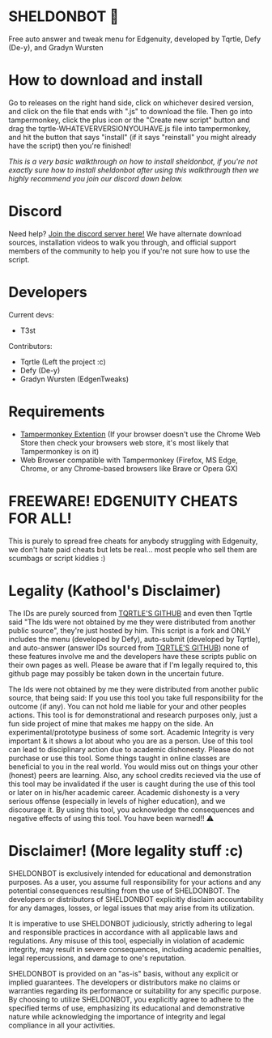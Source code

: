 # SHELDONBOT 🤖
Free auto answer and tweak menu for Edgenuity, developed by Tqrtle, Defy (De-y), and Gradyn Wursten

# How to download and install
Go to releases on the right hand side, click on whichever desired version, and click on the file that ends with ".js" to download the file. Then go into tampermonkey, click the plus icon or the "Create new script" button and drag the tqrtle-WHATEVERVERSIONYOUHAVE.js file into tampermonkey, and hit the button that says "install" (if it says "reinstall" you might already have the script) then you're finished!

*This is a very basic walkthrough on how to install sheldonbot, if you're not exactly sure how to install sheldonbot after using this walkthrough then we highly recommend you join our discord down below.*

# Discord
Need help? [Join the discord server here!](https://discord.gg/9WCJEcFDXt)
We have alternate download sources, installation videos to walk you through, and official support members of the community to help you if you're not sure how to use the script.

# Developers
Current devs:
- T3st

Contributors:
- Tqrtle (Left the project :c)
- Defy (De-y)
- Gradyn Wursten (EdgenTweaks)

# Requirements
- [Tampermonkey Extention](https://chromewebstore.google.com/detail/tampermonkey/dhdgffkkebhmkfjojejmpbldmpobfkfo) (If your browser doesn't use the Chrome Web Store then check your browsers web store, it's most likely that Tampermonkey is on it)
- Web Browser compatible with Tampermonkey (Firefox, MS Edge, Chrome, or any Chrome-based browsers like Brave or Opera GX)

# FREEWARE! EDGENUITY CHEATS FOR ALL!
This is purely to spread free cheats for anybody struggling with Edgenuity, we don't hate paid cheats but lets be real... most people who sell them are scumbags or script kiddies :)

# Legality (Kathool's Disclaimer)
The IDs are purely sourced from [TQRTLE'S GITHUB](https://raw.githubusercontent.com/turtlecod/ids/main/4) and even then Tqrtle said "The Ids were not obtained by me they were distributed from another public source", they're just hosted by him. This script is a fork and ONLY includes the menu (developed by Defy), auto-submit (developed by Tqrtle), and auto-answer (answer IDs sourced from [TQRTLE'S GITHUB](https://raw.githubusercontent.com/turtlecod/ids/main/4)) none of these features involve me and the developers have these scripts public on their own pages as well. Please be aware that if I'm legally required to, this github page may possibly be taken down in the uncertain future.

The Ids were not obtained by me they were distributed from another public source, that being said: If you use this tool you take full responsibility for the outcome (if any). You can not hold me liable for your and other peoples actions. This tool is for demonstrational and research purposes only, just a fun side project of mine that makes me happy on the side. An experimental/prototype business of some sort. Academic Integrity is very important & it shows a lot about who you are as a person. Use of this tool can lead to disciplinary action due to academic dishonesty. Please do not purchase or use this tool. Some things taught in online classes are beneficial to you in the real world. You would miss out on things your other (honest) peers are learning. Also, any school credits recieved via the use of this tool may be invalidated if the user is caught during the use of this tool or later on in his/her academic career. Academic dishonesty is a very serious offense (especially in levels of higher education), and we discourage it. By using this tool, you acknowledge the consequences and negative effects of using this tool. You have been warned‼ ⚠

# Disclaimer! (More legality stuff :c)
SHELDONBOT is exclusively intended for educational and demonstration purposes. As a user, you assume full responsibility for your actions and any potential consequences resulting from the use of SHELDONBOT. The developers or distributors of SHELDONBOT explicitly disclaim accountability for any damages, losses, or legal issues that may arise from its utilization.

It is imperative to use SHELDONBOT judiciously, strictly adhering to legal and responsible practices in accordance with all applicable laws and regulations. Any misuse of this tool, especially in violation of academic integrity, may result in severe consequences, including academic penalties, legal repercussions, and damage to one's reputation.

SHELDONBOT is provided on an "as-is" basis, without any explicit or implied guarantees. The developers or distributors make no claims or warranties regarding its performance or suitability for any specific purpose. By choosing to utilize SHELDONBOT, you explicitly agree to adhere to the specified terms of use, emphasizing its educational and demonstrative nature while acknowledging the importance of integrity and legal compliance in all your activities.
